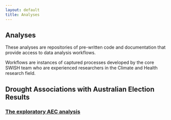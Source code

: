 ```yaml
---
layout: default
title: Analyses
---
```


## Analyses 
These analyses are repositories of pre-written code and documentation that provide access to data analysis workflows. 

Workflows are instances of captured processes developed by the core SWISH team who are experienced researchers in the Climate and Health research field.


## Drought Associations with Australian Election Results

### [The exploratory AEC analysis](/analyses/aec_analysis_html.html)
